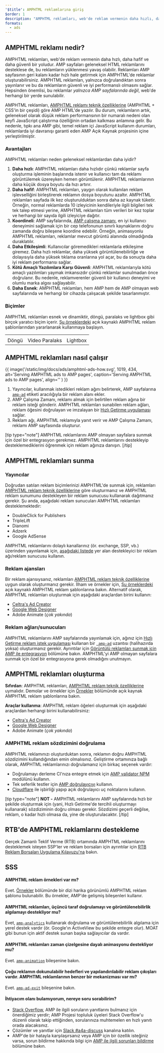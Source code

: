 ```yaml
---
'$title': AMPHTML reklamlarına giriş
$order: 1
description: "AMPHTML reklamları, web'de reklam vermenin daha hızlı, daha hafif ve daha güvenli bir yoludur. AMP sayfaları geleneksel HTML reklamlarını desteklese de, bu reklamların yüklenmesi yavaş olabilir."
formats:
  - ads
---
```


## AMPHTML reklamı nedir?

AMPHTML reklamları, web'de reklam vermenin daha hızlı, daha hafif ve daha güvenli bir yoludur. AMP sayfaları geleneksel HTML reklamlarını desteklese de, bu reklamların yüklenmesi yavaş olabilir. Reklamları AMP sayfasının geri kalanı kadar hızlı hale getirmek için AMPHTML'de reklamlar oluşturabilirsiniz. AMPHTML reklamları, yalnızca doğrulandıktan sonra yayınlanır ve bu da reklamların güvenli ve iyi performanslı olmasını sağlar. Hepsinden önemlisi, bu reklamlar _yalnızca AMP sayfalarında değil_, web'de herhangi bir yerde sunulabilir.

AMPHTML reklamları, [AMPHTML reklamı teknik özelliklerine](a4a_spec.md) (AMPHTML + CSS'in bir çeşidi) göre AMP HTML'de yazılır. Bu durum, reklamların artık, geleneksel olarak düşük reklam performansının bir numaralı nedeni olan keyfi JavaScript çalıştırma özelliğinin ortadan kalkması anlamına gelir. Bu nedenle, tıpkı ana AMP gibi, temel reklam içi JavaScript kullanım durumları, reklamlarda iyi davranışı garanti eden AMP Açık Kaynak projesinin içine yerleştirilmiştir.

### Avantajları

AMPHTML reklamları neden geleneksel reklamlardan daha iyidir?

1. **Daha hızlı**: AMPHTML reklamları daha hızlıdır çünkü reklamlar sayfa oluşturma işleminin başlarında istenir ve kullanıcı tam da reklamı görüntülemek üzereyken hemen görüntülenir. AMPHTML reklamlarının daha küçük dosya boyutu da hızı artırır.
2. **Daha hafif**: AMPHTML reklamları, yaygın olarak kullanılan reklam işlevselliğini birleştirerek reklamın dosya boyutunu azaltır. AMPHTML reklamları sayfada ilk kez oluşturulduktan sonra daha az kaynak tüketir. Örneğin, normal reklamlarda 10 izleyicinin kendileriyle ilgili bilgileri tek tek talep etmesi yerine, AMPHTML reklamları tüm verileri bir kez toplar ve herhangi bir sayıda ilgili izleyiciye dağıtır.
3. **Koordineli**: AMP sayfalarında, [AMP çalışma zamanı](spec/amphtml.md#amp-runtime), en iyi kullanıcı deneyimini sağlamak için bir cep telefonunun sınırlı kaynaklarını doğru zamanda doğru bileşene koordine edebilir. Örneğin, animasyonlu AMPHTML reklamları, reklamlar mevcut görüntü alanında olmadığında duraklatılır.
4. **Daha Etkileşimli**: Kullanıcılar göremedikleri reklamlarla etkileşime giremez. Daha hızlı reklamlar, daha yüksek görüntülenebilirliğe ve dolayısıyla daha yüksek tıklama oranlarına yol açar, bu da sonuçta daha iyi reklam performansı sağlar.
5. **Kötü Amaçlı Yazılımlara Karşı Güvenli**: AMPHTML reklamlarıyla kötü amaçlı yazılımları yaymak imkansızdır çünkü reklamlar sunulmadan önce doğrulanır. Bu nedenle, reklamverenler güvenli bir kullanıcı deneyimi ve olumlu marka algısı sağlayabilir.
6. **Daha Esnek**: AMPHTML reklamları, hem AMP hem de AMP olmayan web sayfalarında ve herhangi bir cihazda çalışacak şekilde tasarlanmıştır.

### Biçimler

AMPHTML reklamları esnek ve dinamiktir, döngü, paralaks ve lightbox gibi birçok yaratıcı biçim içerir. [Şu örneklerdeki](../../../documentation/examples/index.html) açık kaynaklı AMPHTML reklam şablonlarından yararlanarak kullanmaya başlayın.

<table class="nocolor">
  <tr>
    <td class="col-thirty"><amp-anim width="410" height="731" layout="responsive" src="/static/img/docs/ads/amp-ad-01-carousel.gif">
    </amp-anim></td>
    <td class="col-thirty"><amp-anim width="410" height="731" layout="responsive" src="/static/img/docs/ads/amp-ad-02-video-parallax.gif">
    </amp-anim></td>
    <td class="col-thirty"><amp-anim width="410" height="731" layout="responsive" src="/static/img/docs/ads/amp-ad-03-lightbox.gif">
    </amp-anim></td>
  </tr>
  <tr>
    <td>Döngü</td>
    <td>Video Paralaks</td>
    <td>Lightbox</td>
  </tr>
</table>

## AMPHTML reklamları nasıl çalışır

{{ image('/static/img/docs/ads/amphtml-ads-how.svg', 1019, 434, alt='Serving AMPHTML ads to AMP pages', caption='Serving AMPHTML ads to AMP pages', align='' ) }}

1. Yayıncılar, kullanmak istedikleri reklam ağını belirterek, AMP sayfalarına [`amp-ad`](../../../documentation/components/reference/amp-ad.md) etiketi aracılığıyla bir reklam alanı ekler.
2. AMP Çalışma Zamanı, reklamı almak için belirtilen reklam ağına bir reklam isteği gönderir. AMPHTML reklamları sunabilen reklam ağları, reklam öğesini doğrulayan ve imzalayan bir [Hızlı Getirme uygulaması](https://github.com/ampproject/amphtml/blob/main/ads/google/a4a/docs/Network-Impl-Guide.md) sağlar.
3. Reklam ağı, AMPHTML reklamıyla yanıt verir ve AMP Çalışma Zamanı, reklamı AMP sayfasında oluşturur.

[tip type="note"] AMPHTML reklamlarını AMP olmayan sayfalara sunmak için özel bir entegrasyon gerekmez. AMPHTML reklamlarını destekleyip desteklemediklerini öğrenmek için reklam ağınıza danışın. [/tip]

## AMPHTML reklamları sunma

### Yayıncılar

Doğrudan satılan reklam biçimlerinizi AMPHTML'de sunmak için, reklamları [AMPHTML reklam teknik özelliklerine](a4a_spec.md) göre oluşturmanız ve AMPHTML reklam sunumunu destekleyen bir reklam sunucusu kullanarak dağıtmanız gerekir. Şu anda, aşağıdaki reklam sunucuları AMPHTML reklamları desteklemektedir:

- DoubleClick for Publishers
- TripleLift
- Dianomi
- Adzerk
- Google AdSense

AMPHTML reklamlarını dolaylı kanallarınız (ör. exchange, SSP, vb.) üzerinden yayınlamak için, [aşağıdaki listede](../../../documentation/guides-and-tutorials/develop/monetization/ads_vendors.md) yer alan destekleyici bir reklam ağı/reklam sunucusu kullanın.

### Reklam ajansları

Bir reklam ajansıysanız, reklamları [AMPHTML reklam teknik özelliklerine](a4a_spec.md) uygun olarak oluşturmanız gerekir. İlham ve örnekler için, [Şu örneklerdeki](../../../documentation/examples/index.html) açık kaynaklı AMPHTML reklam şablonlarına bakın. Alternatif olarak, AMPHTML reklamları oluşturmak için aşağıdaki araçlardan birini kullanın:

- [Celtra's Ad Creator](http://www.prnewswire.com/news-releases/celtra-partners-with-the-amp-project-showcases-amp-ad-creation-at-google-io-event-300459514.html)
- [Google Web Designer](https://support.google.com/webdesigner/answer/7529856)
- Adobe Animate (_çok yakında_)

### Reklam ağları/sunucuları

AMPHTML reklamlarını AMP sayfalarında yayınlamak için, ağınız için [Hızlı Getirme reklam istek uygulaması](https://github.com/ampproject/amphtml/blob/main/ads/google/a4a/docs/Network-Impl-Guide.md) kullanan bir [` amp-ad`](../../../documentation/components/reference/amp-ad.md) uzantısı (halihazırda yoksa) oluşturmanız gerekir. Ayrıntılar için [Görüntülü reklamları sunmak için AMP ile entegrasyon](../../../documentation/guides-and-tutorials/contribute/adnetwork_integration.md) bölümüne bakın. AMPHTML'yi AMP olmayan sayfalara sunmak için özel bir entegrasyona gerek olmadığını unutmayın.

## AMPHTML reklamları oluşturma

**Sıfırdan**: AMPHTML reklamları, [AMPHTML reklam teknik özelliklerine](a4a_spec.md) uymalıdır. Demolar ve örnekler için [Örnekler](../../../documentation/examples/documentation/amp-ad.html) bölümünde açık kaynak AMPHTML reklam şablonlarına bakın.

**Araçlar kullanma**: AMPHTML reklam öğeleri oluşturmak için aşağıdaki araçlardan herhangi birini kullanabilirsiniz:

- [Celtra's Ad Creator](http://www.prnewswire.com/news-releases/celtra-partners-with-the-amp-project-showcases-amp-ad-creation-at-google-io-event-300459514.html)
- [Google Web Designer](https://support.google.com/webdesigner/answer/7529856)
- Adobe Animate (_çok yakında_)

### AMPHTML reklam sözdizimini doğrulama

AMPHTML reklamınızı oluşturduktan sonra, reklamın doğru AMPHTML sözdizimini kullandığından emin olmalısınız. Geliştirme ortamınıza bağlı olarak, AMPHTML reklamlarınızı doğrulamanız için birkaç seçenek vardır:

- Doğrulamayı derleme CI'nıza entegre etmek için [AMP validator NPM](https://www.npmjs.com/package/amphtml-validator) modülünü kullanın.
- Tek seferlik testler için [AMP doğrulayıcıyı](https://validator.ampproject.org/) kullanın.
- [Cloudflare](https://blog.cloudflare.com/amp-validator-api/) ile işbirliği yapıp açık doğrulayıcı uç noktalarını kullanın.

[tip type="note"] **NOT -** AMPHTML reklamlarını AMP sayfalarında hızlı bir şekilde oluşturmak için (yani, Hızlı Getirme'de tercihli oluşturmayı kullanarak) sözdiziminin doğru olması gerekir. Sözdizimi geçerli değilse, reklam, o kadar hızlı olmasa da, yine de oluşturulacaktır. [/tip]

## RTB'de AMPHTML reklamlarını destekleme

Gerçek Zamanlı Teklif Verme (RTB) ortamında AMPHTML reklamlarını desteklemek isteyen SSP'ler ve reklam borsaları için ayrıntılar için [RTB Reklam Borsaları Uygulama Kılavuzu'na](https://github.com/ampproject/amphtml/blob/main/ads/google/a4a/docs/RTBExchangeGuide.md) bakın.

## SSS

#### AMPHTML reklam örnekleri var mı?

Evet. [Örnekler](../../../documentation/examples/documentation/amp-ad.html) bölümünde bir dizi harika görünümlü AMPHTML reklam şablonu bulunabilir. Bu örnekler, AMP'de gelişmiş bileşenleri kullanır.

#### AMPHTML reklamları, üçüncü taraf doğrulamayı ve görüntülenebilirlik algılamayı destekliyor mu?

Evet, [`amp-analytics`](../../../documentation/components/reference/amp-analytics.md) kullanarak doğrulama ve görüntülenebilirlik algılama için yerel destek vardır (ör. Google'ın ActiveView bu şekilde entegre olur). MOAT gibi bunun için aktif destek sunan başka sağlayıcılar da vardır.

#### AMPHTML reklamları zaman çizelgesine dayalı animasyonu destekliyor mu?

Evet. [`amp-animation`](../../../documentation/components/reference/amp-animation.md) bileşenine bakın.

#### Çoğu reklamın dokunulabilir hedefleri ve yapılandırılabilir reklam çıkışları vardır. AMPHTML reklamlarının benzer bir mekanizması var mı?

Evet. [`amp-ad-exit`](../../../documentation/components/reference/amp-ad-exit.md) bileşenine bakın.

#### İhtiyacım olanı bulamıyorum, nereye soru sorabilirim?

- [Stack Overflow](http://stackoverflow.com/questions/tagged/amp-html), AMP ile ilgili soruların yanıtlarını bulmanız için önerdiğimiz yerdir; AMP Projesi topluluk üyeleri Stack Overflow'u düzenli olarak takip ettiğinden, sorularınıza muhtemelen en hızlı yanıtı orada alacaksınız.
- Çözümler ve yanıtlar için [Slack #a4a-discuss](https://docs.google.com/forms/d/e/1FAIpQLSd83J2IZA6cdR6jPwABGsJE8YL4pkypAbKMGgUZZriU7Qu6Tg/viewform?fbzx=4406980310789882877) kanalına katılın.
- AMP'de bir hatayla karşılaşırsanız veya AMP için bir özellik isteğiniz varsa, sorun bildirme hakkında bilgi için [AMP ile ilgili sorunları bildirme](https://github.com/ampproject/amphtml/blob/main/docs/contributing.md#reporting-issues-with-amp) bölümüne bakın.
